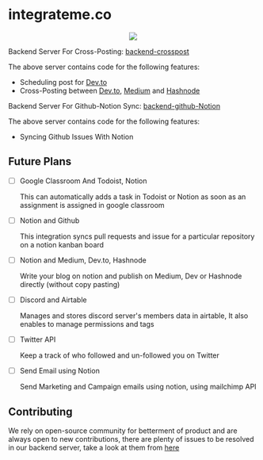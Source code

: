 # integrateme.co

<p align="center">
  <img src="https://user-images.githubusercontent.com/72073401/138743917-e43c23e3-e9f4-4550-a578-5b5ee858a499.png"/>
</p>

Backend Server For Cross-Posting: [backend-crosspost](https://github.com/integrate-io/integrate-io)

The above server contains code for the following features:
* Scheduling post for [Dev.to](https://dev.to/)
* Cross-Posting between [Dev.to](https://dev.to/), [Medium](https://medium.com/) and [Hashnode](https://hashnode.com/)

Backend Server For Github-Notion Sync: [backend-github-Notion](https://github.com/integrateme-co/github-notion-sync)

The above server contains code for the following features:
* Syncing Github Issues With Notion

## Future Plans

- [ ] Google Classroom And Todoist, Notion
    
    This can automatically adds a task in Todoist or Notion as soon as an assignment is assigned in google classroom
    
- [ ] Notion and Github
    
    This integration syncs pull requests and issue for a particular repository on a notion kanban board
    
- [ ] Notion and Medium, Dev.to, Hashnode
    
    Write your blog on notion and publish on Medium, Dev or Hashnode directly (without copy pasting) 
    
- [ ] Discord and Airtable
    
    Manages and stores discord server's members data in airtable, It also enables to manage permissions and tags
    
- [ ] Twitter API 
    
    Keep a track of who followed and un-followed you on Twitter
    
- [ ] Send Email using Notion
    
    Send Marketing and Campaign emails using notion, using mailchimp API

## Contributing
We rely on open-source community for betterment of product and are always open to new contributions, there are plenty of issues to be resolved in our backend server, take a look at them from [here](https://github.com/integrate-io/integrate-io/issues)
